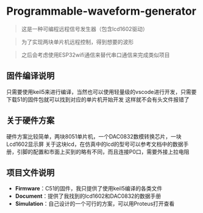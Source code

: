 # Programmable-waveform-generator
>这是一种可编程远程信号发生器（包含lcd1602驱动）

>为了实现两块单片机远程控制，得到想要的波形

>之后会考虑使用ESP32wifi通信来替代串口通信来完成类似项目

## 固件编译说明

只需要使用keil5来进行编译，当然也可以使用轻量级的vscode进行开发，只需要下载51的固件包就可以找到对应的单片机开始开发
这样就不会有头文件报错了

## 关于硬件方案

硬件方案比较简单，两块8051单片机，一个DAC0832数模转换芯片，一块Lcd1602显示屏
关于这块lcd，在仿真中的lcd的型号可以参考文档中的数据手册，引脚的配置和市面上买到的略有不同，而且连接P0口，需要外接上拉电阻

## 项目文件说明
* **Firmware**：C51的固件，我只提供了使用keil5编译的各类文件
* **Document**：提供了我找到的lcd1602和DAC0832的数据手册
* **Simulation**：自己设计的一个可行的方案，可以用Proteus打开查看
